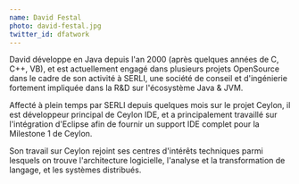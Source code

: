 ```yaml
---
name: David Festal
photo: david-festal.jpg
twitter_id: dfatwork
---
```


David développe en Java depuis l'an 2000 (après quelques années de C, C++, VB), et est actuellement engagé dans plusieurs projets OpenSource dans le cadre de son activité à SERLI, une société de conseil et d'ingénierie fortement impliquée dans la R&D sur l'écosystème Java & JVM.

Affecté à plein temps par SERLI depuis quelques mois sur le projet Ceylon, il est développeur principal de Ceylon IDE, et a principalement travaillé sur l'intégration d'Eclipse afin de fournir un support IDE complet pour la Milestone 1 de Ceylon.

Son travail sur Ceylon rejoint ses centres d'intérêts techniques parmi lesquels on trouve l'architecture logicielle, l'analyse et la transformation de langage, et les systèmes distribués.